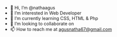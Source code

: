 - 👋 Hi, I’m @nathaagus
- 👀 I’m interested in Web Developer
- 🌱 I’m currently learning CSS, HTML & Php
- 💞️ I’m looking to collaborate on 
- 📫 How to reach me at agusnatha67@gmail.com

<!---
nathaagus/nathaagus is a ✨ special ✨ repository because its `README.md` (this file) appears on your GitHub profile.
You can click the Preview link to take a look at your changes.
--->
